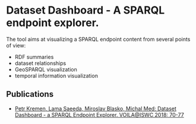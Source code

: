 # Dataset Dashboard - A SPARQL endpoint explorer.

The tool aims at visualizing a SPARQL endpoint content from several points of view:

+ RDF summaries
+ dataset relationships
+ GeoSPARQL visualization
+ temporal information visualization


## Publications ##
* [Petr Kremen, Lama Saeeda, Miroslav Blasko, Michal Med:
Dataset Dashboard - a SPARQL Endpoint Explorer. VOILA@ISWC 2018: 70-77](http://ceur-ws.org/Vol-2187/paper7.pdf)
